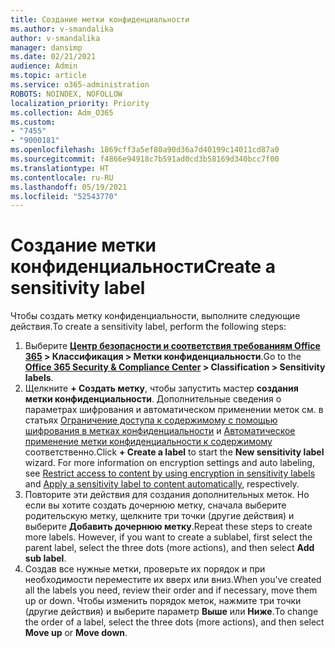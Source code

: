 ```yaml
---
title: Создание метки конфиденциальности
ms.author: v-smandalika
author: v-smandalika
manager: dansimp
ms.date: 02/21/2021
audience: Admin
ms.topic: article
ms.service: o365-administration
ROBOTS: NOINDEX, NOFOLLOW
localization_priority: Priority
ms.collection: Adm_O365
ms.custom:
- "7455"
- "9000181"
ms.openlocfilehash: 1869cff3a5ef80a90d36a7d40199c14011cd87a0
ms.sourcegitcommit: f4866e94918c7b591ad0cd3b58169d340bcc7f00
ms.translationtype: HT
ms.contentlocale: ru-RU
ms.lasthandoff: 05/19/2021
ms.locfileid: "52543770"
---
```

# <a name="create-a-sensitivity-label"></a><span data-ttu-id="e6645-102">Создание метки конфиденциальности</span><span class="sxs-lookup"><span data-stu-id="e6645-102">Create a sensitivity label</span></span>

<span data-ttu-id="e6645-103">Чтобы создать метку конфиденциальности, выполните следующие действия.</span><span class="sxs-lookup"><span data-stu-id="e6645-103">To create a sensitivity label, perform the following steps:</span></span>

1. <span data-ttu-id="e6645-104">Выберите **[Центр безопасности и соответствия требованиям Office 365](https://sip.protection.office.com/) > Классификация > Метки конфиденциальности**.</span><span class="sxs-lookup"><span data-stu-id="e6645-104">Go to the **[Office 365 Security & Compliance Center](https://sip.protection.office.com/) > Classification > Sensitivity labels**.</span></span>
2. <span data-ttu-id="e6645-p101">Щелкните **+ Создать метку**, чтобы запустить мастер **создания метки конфиденциальности**. Дополнительные сведения о параметрах шифрования и автоматическом применении меток см. в статьях [Ограничение доступа к содержимому с помощью шифрования в метках конфиденциальности](/microsoft-365/compliance/encryption-sensitivity-labels) и [Автоматическое применение метки конфиденциальности к содержимому](/microsoft-365/compliance/apply-sensitivity-label-automatically) соответственно.</span><span class="sxs-lookup"><span data-stu-id="e6645-p101">Click **+ Create a label** to start the **New sensitivity label** wizard. For more information on encryption settings and auto labeling, see [Restrict access to content by using encryption in sensitivity labels](/microsoft-365/compliance/encryption-sensitivity-labels) and [Apply a sensitivity label to content automatically](/microsoft-365/compliance/apply-sensitivity-label-automatically), respectively.</span></span>
3. <span data-ttu-id="e6645-p102">Повторите эти действия для создания дополнительных меток. Но если вы хотите создать дочернюю метку, сначала выберите родительскую метку, щелкните три точки (другие действия) и выберите **Добавить дочернюю метку**.</span><span class="sxs-lookup"><span data-stu-id="e6645-p102">Repeat these steps to create more labels. However, if you want to create a sublabel, first select the parent label, select the three dots (more actions), and then select **Add sub label**.</span></span>
4. <span data-ttu-id="e6645-109">Создав все нужные метки, проверьте их порядок и при необходимости переместите их вверх или вниз.</span><span class="sxs-lookup"><span data-stu-id="e6645-109">When you've created all the labels you need, review their order and if necessary, move them up or down.</span></span> <span data-ttu-id="e6645-110">Чтобы изменить порядок меток, нажмите три точки (другие действия) и выберите параметр **Выше** или **Ниже**.</span><span class="sxs-lookup"><span data-stu-id="e6645-110">To change the order of a label, select the three dots (more actions), and then select **Move up** or **Move down**.</span></span> 
